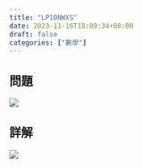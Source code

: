 ```yaml
---
title: "LP10NWXS"
date: 2023-11-16T18:09:34+08:00
draft: false
categories: ["數學"]
---
```

<!--more-->

## 問題
<img src="/posts/solution/LP10NWXS-q.png">

## 詳解
<img src="/posts/solution/LP10NWXS-sol.png">

